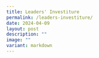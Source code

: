 ```yaml
---
title: Leaders' Investiture
permalink: /leaders-investiture/
date: 2024-04-09
layout: post
description: ""
image: ""
variant: markdown
---
```

